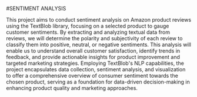 #SENTIMENT ANALYSIS 

This project aims to conduct sentiment analysis on Amazon product reviews using the TextBlob library, focusing on a selected product to gauge customer sentiments. By extracting and analyzing textual data from reviews, we will determine the polarity and subjectivity of each review to classify them into positive, neutral, or negative sentiments. This analysis will enable us to understand overall customer satisfaction, identify trends in feedback, and provide actionable insights for product improvement and targeted marketing strategies. Employing TextBlob's NLP capabilities, the project encapsulates data collection, sentiment analysis, and visualization to offer a comprehensive overview of consumer sentiment towards the chosen product, serving as a foundation for data-driven decision-making in enhancing product quality and marketing approaches.


